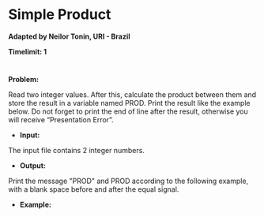 # Simple Product

**Adapted by Neilor Tonin, URI - Brazil**

**Timelimit: 1**
#

**Problem:**

Read two integer values. After this, calculate the product between them and store the result in a variable named PROD. Print the result like the example below. Do not forget to print the end of line after the result, otherwise you will receive “Presentation Error”.

- **Input:**

The input file contains 2 integer numbers.

- **Output:**

Print the message "PROD" and PROD according to the following example, with a blank space before and after the equal signal.

- **Example:**